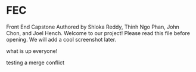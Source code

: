 # FEC
Front End Capstone
Authored by Shloka Reddy, Thinh Ngo Phan, John Chon, and Joel Hench.
Welcome to our project!
Please read this file before opening.
We will add a cool screenshot later.

what is up everyone!

testing a merge conflict